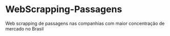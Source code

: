 # WebScrapping-Passagens
Web scrapping de passagens nas companhias com maior concentração de mercado no Brasil
